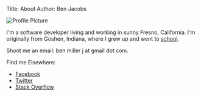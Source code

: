 Title: About
Author: Ben Jacobs

![Profile Picture](../static/images/benjacobs.jpg)

I'm a software developer living and working in sunny Fresno, California. I'm originally from Goshen, Indiana, where I grew up and went to [school](http://www.goshen.edu).

Shoot me an email: ben miller j at gmail dot com.

Find me Elsewhere:

- [Facebook](https://www.facebook.com/benmillerjacobs)
- [Twitter](http://twitter.com/benmjacobs)
- [Stack Overflow](http://stackoverflow.com/users/994466/bpmj)